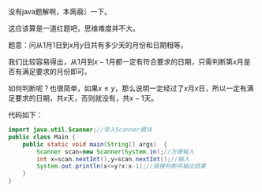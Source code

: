 没有java题解啊，本蒟蒻氵一下。

这应该算是一道红题吧，思维难度并不大。

题意：问从$1$月$1$日到$x$月$y$日共有多少天的月份和日期相等。

我们比较容易得出，从$1$月到$x-1$月都一定有符合要求的日期，只需判断第$x$月是否有满足要求的月份即可。

如何判断呢？也很简单，如果$x\leq y$，那么说明一定经过了$x$月$x$日，所以一定有满足要求的日期，共$x$天，否则就没有，共$x-1$天。

代码如下：

```java
import java.util.Scanner;//导入Scanner模块
public class Main {
	public static void main(String[] args)	{
		Scanner scan=new Scanner(System.in);//方便输入
		int x=scan.nextInt(),y=scan.nextInt();//输入
		System.out.println(x<=y?x:x-1);//直接判断并输出结果
	}
}
```
